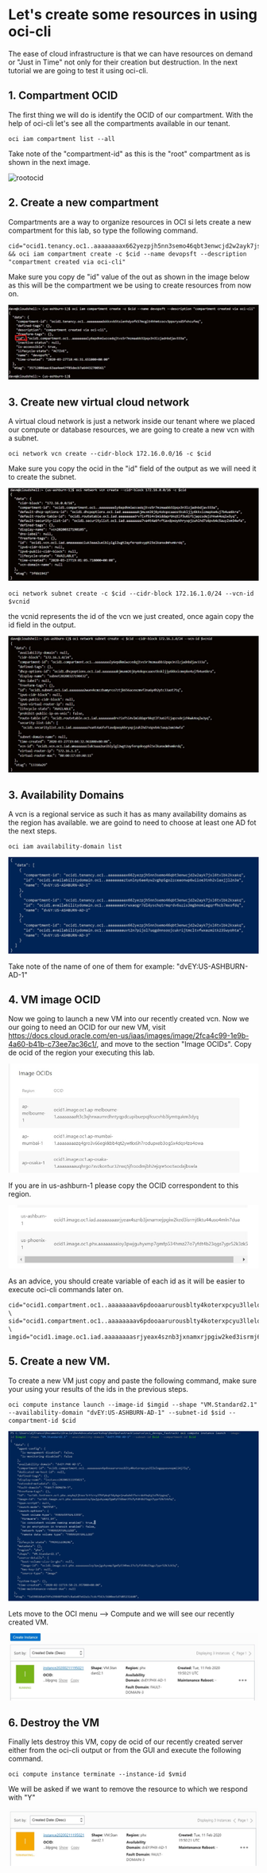 # Let's create some resources in using oci-cli

The ease of cloud infrastructure is that we can have resources on demand or "Just in Time" not only for their creation but destruction. In the next tutorial we are going to test it using oci-cli.

## 1. Compartment OCID

The first thing we will do is identify the OCID of our compartment. With the help of oci-cli let's see all the compartments available in our tenant.

```shell
oci iam compartment list --all
```

Take note of the "compartment-id" as this is the "root" compartment as is shown in the next image.

![rootocid](/img/ocicli/ocicli\ocid.jpg)

## 2. Create a new compartment 

Compartments are a way to organize resources in OCI si lets  create a new compartment  for this lab, so type the following command.

```
cid="ocid1.tenancy.oc1..aaaaaaaax662yezpjh5nn3semo46qbt3enwcjd2w2ayk7jsl6tgrbk2kxafr" && oci iam compartment create -c $cid --name devopsft --description "compartment created via oci-cli"
```

Make sure you copy de "id" value of the out as shown in the image below as this will be the compartment we be using to create resources from now on.

![compartmentOut](/img/ocicli/cid_output.jpg)

## 3. Create new virtual cloud network

A virtual cloud network is just a network inside our tenant where we placed our compute or database resources, we are going to create a new vcn with a subnet.

```shell
oci network vcn create --cidr-block 172.16.0.0/16 -c $cid
```

Make sure you copy the ocid in the "id" field of the output as we will need it to create the subnet.

![vcnid](/img/ocicli/vcnoutput.jpg)

```shell
oci network subnet create -c $cid --cidr-block 172.16.1.0/24 --vcn-id $vcnid
```

the vcnid represents the id of the vcn we just created, once again copy the id field in the output.

![subput](/img/ocicli/subnetoutput.jpg)

## 3. Availability Domains

A vcn is a regional service as such it has as many availability domains as the region has available. we are goind to need to choose at least one AD fot the next steps.

```shell
oci iam availability-domain list
```

![ad](/img/ocicli/ads.jpg)

Take note of the name of one of them for example: "dvEY:US-ASHBURN-AD-1"

## 4. VM image OCID

Now we going to launch a new VM into our recently created vcn. Now we our going to need an OCID for our new VM, visit  https://docs.cloud.oracle.com/en-us/iaas/images/image/2fca4c99-1e9b-4a60-b41b-c73ee7ac36c1/, and move to the section "Image OCIDs". Copy de ocid of the region your executing this lab. 

![ocid site](/img/ocicli/oracle_img_id_site.jpg)

If you are in us-ashburn-1 please copy the OCID correspondent to this region.

![ashburnOCID](/img/ocicli/oracle_img_id_ashburn.jpg)

As an advice, you should create variable of each id as it will be easier to execute oci-cli commands later on.

```shell
cid="ocid1.compartment.oc1..aaaaaaaav6pdooaarurousblty4koterxpcyu3llelogqqueunopmii4j7wsd" \
sid="ocid1.compartment.oc1..aaaaaaaav6pdooaarurousblty4koterxpcyu3llelogqqueundasdwewqeqd" \
imgid="ocid1.image.oc1.iad.aaaaaaaasrjyeax4sznb3jxnamxrjpgiw2ked3isrmj6ktu44uso4mln7dua"
```

## 5. Create a new VM.

To create a new VM just copy and paste the following command, make sure your using your results of the ids in the previous steps.

```shell
oci compute instance launch --image-id $imgid --shape "VM.Standard2.1" --availability-domain "dvEY:US-ASHBURN-AD-1" --subnet-id $sid --compartment-id $cid
```

![newvm](/img/ocicli/vmcreating.jpg)

Lets move to the OCI menu --> Compute and we will see our recently created VM.

![uivm](/img/ocicli/ui_new_vm.jpg)

## 6. Destroy the  VM

Finally lets destroy this VM, copy de ocid of our recently created server either from the oci-cli output or from the GUI and execute the following command.

```shell
oci compute instance terminate --instance-id $vmid
```

We will be asked if we want to remove the resource to which we respond with "Y"

![vmtermination](/img/ocicli/vm_deletion.jpg)


